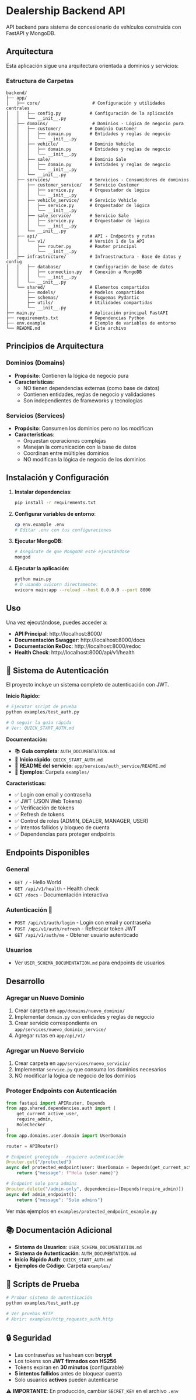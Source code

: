 # Dealership Backend API

API backend para sistema de concesionario de vehículos construida con FastAPI y MongoDB.

## Arquitectura

Esta aplicación sigue una arquitectura orientada a dominios y servicios:

### Estructura de Carpetas

```
backend/
├── app/
│   ├── core/                    # Configuración y utilidades centrales
│   │   ├── config.py           # Configuración de la aplicación
│   │   └── __init__.py
│   ├── domains/                 # Dominios - Lógica de negocio pura
│   │   ├── customer/           # Dominio Customer
│   │   │   ├── domain.py       # Entidades y reglas de negocio
│   │   │   └── __init__.py
│   │   ├── vehicle/            # Dominio Vehicle
│   │   │   ├── domain.py       # Entidades y reglas de negocio
│   │   │   └── __init__.py
│   │   ├── sale/               # Dominio Sale
│   │   │   ├── domain.py       # Entidades y reglas de negocio
│   │   │   └── __init__.py
│   │   └── __init__.py
│   ├── services/               # Servicios - Consumidores de dominios
│   │   ├── customer_service/   # Servicio Customer
│   │   │   ├── service.py      # Orquestador de lógica
│   │   │   └── __init__.py
│   │   ├── vehicle_service/    # Servicio Vehicle
│   │   │   ├── service.py      # Orquestador de lógica
│   │   │   └── __init__.py
│   │   ├── sale_service/       # Servicio Sale
│   │   │   ├── service.py      # Orquestador de lógica
│   │   │   └── __init__.py
│   │   └── __init__.py
│   ├── api/                    # API - Endpoints y rutas
│   │   └── v1/                 # Versión 1 de la API
│   │       ├── router.py       # Router principal
│   │       └── __init__.py
│   ├── infrastructure/         # Infraestructura - Base de datos y config
│   │   ├── database/           # Configuración de base de datos
│   │   │   ├── connection.py   # Conexión a MongoDB
│   │   │   └── __init__.py
│   │   └── __init__.py
│   └── shared/                 # Elementos compartidos
│       ├── models/             # Modelos compartidos
│       ├── schemas/            # Esquemas Pydantic
│       ├── utils/              # Utilidades compartidas
│       └── __init__.py
├── main.py                     # Aplicación principal FastAPI
├── requirements.txt            # Dependencias Python
├── env.example                 # Ejemplo de variables de entorno
└── README.md                   # Este archivo
```

## Principios de Arquitectura

### Dominios (Domains)
- **Propósito**: Contienen la lógica de negocio pura
- **Características**: 
  - NO tienen dependencias externas (como base de datos)
  - Contienen entidades, reglas de negocio y validaciones
  - Son independientes de frameworks y tecnologías

### Servicios (Services)
- **Propósito**: Consumen los dominios pero no los modifican
- **Características**:
  - Orquestan operaciones complejas
  - Manejan la comunicación con la base de datos
  - Coordinan entre múltiples dominios
  - NO modifican la lógica de negocio de los dominios

## Instalación y Configuración

1. **Instalar dependencias**:
   ```bash
   pip install -r requirements.txt
   ```

2. **Configurar variables de entorno**:
   ```bash
   cp env.example .env
   # Editar .env con tus configuraciones
   ```

3. **Ejecutar MongoDB**:
   ```bash
   # Asegúrate de que MongoDB esté ejecutándose
   mongod
   ```

4. **Ejecutar la aplicación**:
   ```bash
   python main.py
   # O usando uvicorn directamente:
   uvicorn main:app --reload --host 0.0.0.0 --port 8000
   ```

## Uso

Una vez ejecutándose, puedes acceder a:

- **API Principal**: http://localhost:8000/
- **Documentación Swagger**: http://localhost:8000/docs
- **Documentación ReDoc**: http://localhost:8000/redoc
- **Health Check**: http://localhost:8000/api/v1/health

## 🔐 Sistema de Autenticación

El proyecto incluye un sistema completo de autenticación con JWT. 

**Inicio Rápido:**
```bash
# Ejecutar script de prueba
python examples/test_auth.py

# O seguir la guía rápida
# Ver: QUICK_START_AUTH.md
```

**Documentación:**
- 📚 **Guía completa**: `AUTH_DOCUMENTATION.md`
- 🚀 **Inicio rápido**: `QUICK_START_AUTH.md`
- 📖 **README del servicio**: `app/services/auth_service/README.md`
- 🧪 **Ejemplos**: Carpeta `examples/`

**Características:**
- ✅ Login con email y contraseña
- ✅ JWT (JSON Web Tokens)
- ✅ Verificación de tokens
- ✅ Refresh de tokens
- ✅ Control de roles (ADMIN, DEALER, MANAGER, USER)
- ✅ Intentos fallidos y bloqueo de cuenta
- ✅ Dependencias para proteger endpoints

## Endpoints Disponibles

### General
- `GET /` - Hello World
- `GET /api/v1/health` - Health check
- `GET /docs` - Documentación interactiva

### Autenticación 🔐
- `POST /api/v1/auth/login` - Login con email y contraseña
- `POST /api/v1/auth/refresh` - Refrescar token JWT
- `GET /api/v1/auth/me` - Obtener usuario autenticado

### Usuarios
- Ver `USER_SCHEMA_DOCUMENTATION.md` para endpoints de usuarios

## Desarrollo

### Agregar un Nuevo Dominio

1. Crear carpeta en `app/domains/nuevo_dominio/`
2. Implementar `domain.py` con entidades y reglas de negocio
3. Crear servicio correspondiente en `app/services/nuevo_dominio_service/`
4. Agregar rutas en `app/api/v1/`

### Agregar un Nuevo Servicio

1. Crear carpeta en `app/services/nuevo_servicio/`
2. Implementar `service.py` que consuma los dominios necesarios
3. NO modificar la lógica de negocio de los dominios

### Proteger Endpoints con Autenticación

```python
from fastapi import APIRouter, Depends
from app.shared.dependencies.auth import (
    get_current_active_user,
    require_admin,
    RoleChecker
)
from app.domains.user.domain import UserDomain

router = APIRouter()

# Endpoint protegido - requiere autenticación
@router.get("/protected")
async def protected_endpoint(user: UserDomain = Depends(get_current_active_user)):
    return {"message": f"Hola {user.name}"}

# Endpoint solo para admins
@router.delete("/admin-only", dependencies=[Depends(require_admin)])
async def admin_endpoint():
    return {"message": "Solo admins"}
```

Ver más ejemplos en `examples/protected_endpoint_example.py`

## 📚 Documentación Adicional

- **Sistema de Usuarios**: `USER_SCHEMA_DOCUMENTATION.md`
- **Sistema de Autenticación**: `AUTH_DOCUMENTATION.md`
- **Inicio Rápido Auth**: `QUICK_START_AUTH.md`
- **Ejemplos de Código**: Carpeta `examples/`

## 🧪 Scripts de Prueba

```bash
# Probar sistema de autenticación
python examples/test_auth.py

# Ver pruebas HTTP
# Abrir: examples/http_requests_auth.http
```

## 🔒 Seguridad

- Las contraseñas se hashean con **bcrypt**
- Los tokens son **JWT firmados con HS256**
- Tokens expiran en **30 minutos** (configurable)
- **5 intentos fallidos** antes de bloquear cuenta
- Solo usuarios **activos** pueden autenticarse

⚠️ **IMPORTANTE**: En producción, cambiar `SECRET_KEY` en el archivo `.env`
